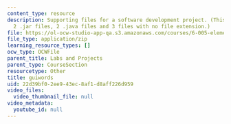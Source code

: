 ```yaml
---
content_type: resource
description: Supporting files for a software development project. (This ZIP file contains
  2 .jar files, 2 .java files and 3 files with no file extension.)
file: https://ol-ocw-studio-app-qa.s3.amazonaws.com/courses/6-005-elements-of-software-construction-fall-2008/22d39bf02ee943ec8af1d8aff226d959_guiwords.zip
file_type: application/zip
learning_resource_types: []
ocw_type: OCWFile
parent_title: Labs and Projects
parent_type: CourseSection
resourcetype: Other
title: guiwords
uid: 22d39bf0-2ee9-43ec-8af1-d8aff226d959
video_files:
  video_thumbnail_file: null
video_metadata:
  youtube_id: null
---
```

